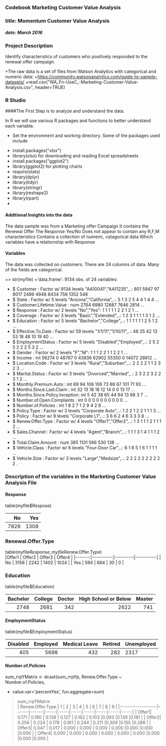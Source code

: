 ### Codebook Marketing Customer Value Analysis

### title: Momentum Customer Value Analysis
##### date: March 2016

### Project Description

Identify characteristics of customers who positively responded to the renewal offer campaign.

+The raw data is a set of files from Watson Analytics with categorical and numeric data: 
+https://community.watsonanalytics.com/guide-to-sample-datasets/
+read.csv("WA_Fn-UseC_-Marketing-Customer-Value-Analysis.csv", header=TRUE)

### R Studio  

####The First Step is to analyze and understand the data. 

In R we will use various R packages and functions to better understand each variable.  
* Set the environment and working directory. Some of the packages used include  
+ install.packages("xlsx") 
+ library(xlsx) for downloading and reading Excel spreadsheets
+ install.packages("ggplot2")
+ library(ggplot2) for plotting charts
+ require(stats)
+ library(dplyr) 
+ library(tidyr)
+ library(stringr)
+ library(reshape2)
+ library(rpart)  
+ 
#### Additional Insights into the data
The data sample was from a Marketing offer Campaign
It contains the Renewal Offer 
The Response Yes/No
Does not appear to contain any R,F,M characteristics
Contains a collection of numeric, catagorical data
Which variables have a relationship with Response
#### Variables 
The data was collected on customers.
There are 24 columns of data. Many of the fields are categorical.

+> str(myfile)
+'data.frame':	9134 obs. of  24 variables:
+ $ Customer                     : Factor w/ 9134 levels "AA10041","AA11235",..: 601 5947 97 8017 2489 4948 8434 756 1352 548 
+ $ State                        : Factor w/ 5 levels "Arizona","California",..: 5 1 3 2 5 4 4 1 4 4 ...
+ $ Customer.Lifetime.Value      : num  2764 6980 12887 7646 2814 ...
+ $ Response                     : Factor w/ 2 levels "No","Yes": 1 1 1 1 1 2 2 1 2 1 ...
+ $ Coverage                     : Factor w/ 3 levels "Basic","Extended",..: 1 2 3 1 1 1 1 3 1 2 ...
+ $ Education                    : Factor w/ 5 levels "Bachelor","College",..: 1 1 1 1 1 1 2 5 1 2 ...
+ $ Effective.To.Date            : Factor w/ 59 levels "1/1/11","1/10/11",..: 48 25 42 13 53 18 48 10 19 40 ...
+ $ EmploymentStatus             : Factor w/ 5 levels "Disabled","Employed",..: 2 5 2 5 2 2 2 5 3 2 ...
+ $ Gender                       : Factor w/ 2 levels "F","M": 1 1 1 2 2 1 1 2 2 1 ...
+ $ Income                       : int  56274 0 48767 0 43836 62902 55350 0 14072 28812 ...
+ $ Location.Code                : Factor w/ 3 levels "Rural","Suburban",..: 2 2 2 2 1 1 2 3 2 3 ...
+ $ Marital.Status               : Factor w/ 3 levels "Divorced","Married",..: 2 3 2 2 3 2 2 3 1 2 ...
+ $ Monthly.Premium.Auto         : int  69 94 108 106 73 69 67 101 71 93 ...
+ $ Months.Since.Last.Claim      : int  32 13 18 18 12 14 0 0 13 17 ...
+ $ Months.Since.Policy.Inception: int  5 42 38 65 44 94 13 68 3 7 ...
+ $ Number.of.Open.Complaints    : int  0 0 0 0 0 0 0 0 0 0 ...
+ $ Number.of.Policies           : int  1 8 2 7 1 2 9 4 2 8 ...
+ $ Policy.Type                  : Factor w/ 3 levels "Corporate Auto",..: 1 2 2 1 2 2 1 1 1 3 ...
+ $ Policy                       : Factor w/ 9 levels "Corporate L1",..: 3 6 6 2 4 6 3 3 3 8 ...
+ $ Renew.Offer.Type             : Factor w/ 4 levels "Offer1","Offer2",..: 1 3 1 1 1 2 1 1 1 2 ...
+ $ Sales.Channel                : Factor w/ 4 levels "Agent","Branch",..: 1 1 1 3 1 4 1 1 1 2 ...
+ $ Total.Claim.Amount           : num  385 1131 566 530 138 ...
+ $ Vehicle.Class                : Factor w/ 6 levels "Four-Door Car",..: 6 1 6 5 1 6 1 1 1 1 ...
+ $ Vehicle.Size                 : Factor w/ 3 levels "Large","Medsize",..: 2 2 2 2 2 2 2 2 2 2 .



### Description of the variables in the Marketing Customer Value Analysis File  
#### Response 
table(myfile$Respose)  

|  No   | Yes   |
|------:|------:|
|7826   |1308   | 

### Renewal.Offer.Type
table(myfile$Response,myfile$Renew.Offer.Type)  
|Offer1  |   Offer2  |   Offer3 |   Offer4  |
|-------:|----------:|---------:|----------:|
|   No   |     3158  |   2242 |   1402  | 1024  |
|  Yes   |     594   |    684 |   30  |    0  |  

### Education  
table(myfile$Education)  

|Bachelor  |   College |   Doctor | High School or Below | Master  |
|---------:|----------:|---------:|---------------------:|--------:|
|2748  |    2681   |      342 |        2622| 741|  


#### EmploymentStatus  
table(myfile$EmploymentStatus)  

| Disabled  | Employed  |Medical Leave  | Retired  | Unemployed |
|----------:|----------:|--------------:|---------:|------------|
| 405       |     5698  |         432   |     282  |      2317  | 

#### Number.of.Policies
sum_rrpYMatrix <- dcast(sum_rrpYp, Renew.Offer.Type ~ Number.of.Policies,  
+ value.var='percentYes', fun.aggregate=sum)  
> sum_rrpYMatrix  
|  Renew.Offer.Type |    1  |   2   |  3  |   4   |  5   |  6   |  7  |   8   |  9   |
|------------------:|------:|------:|-----:|-----:|-----:|-----:|-----:|-----:|-----:|
|           Offer1| 0.171 | 0.180 | 0.139 | 0.127 | 0.162 | 0.103 |0.093 |0.139 |0.181 | 
|           Offer2| 0.256 | 0.224 | 0.178 | 0.161 | 0.244 | 0.211 |0.309 |0.155 |0.288  |
|           Offer3| 0.047 | 0.017 | 0.000 | 0.000 | 0.000 | 0.000 |0.000 |0.000 |0.000  |
|           Offer4| 0.000 | 0.000 | 0.000 | 0.000 | 0.000 | 0.000 |0.000 |0.000 |0.000  |  
>    



